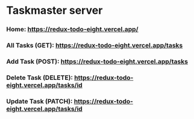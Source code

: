 # Taskmaster server

### Home: https://redux-todo-eight.vercel.app/

### All Tasks (GET): https://redux-todo-eight.vercel.app/tasks

### Add Task (POST): https://redux-todo-eight.vercel.app/tasks

### Delete Task (DELETE): https://redux-todo-eight.vercel.app/tasks/id

### Update Task (PATCH): https://redux-todo-eight.vercel.app/tasks/id
